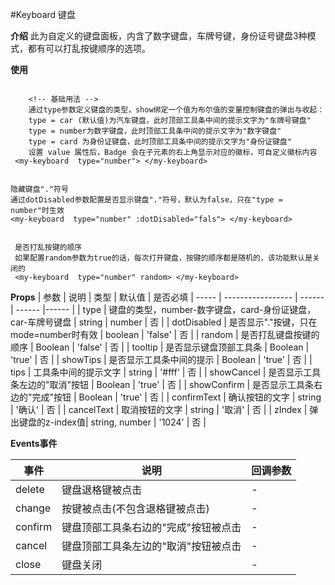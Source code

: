 #Keyboard 键盘 

**介绍**
此为自定义的键盘面板，内含了数字键盘，车牌号键，身份证号键盘3种模式，都有可以打乱按键顺序的选项。



**使用**

```

	<!-- 基础用法 -->
	通过type参数定义键盘的类型，show绑定一个值为布尔值的变量控制键盘的弹出与收起：
	type = car (默认值)为汽车键盘，此时顶部工具条中间的提示文字为"车牌号键盘"
	type = number为数字键盘，此时顶部工具条中间的提示文字为"数字键盘"
	type = card 为身份证键盘，此时顶部工具条中间的提示文字为"身份证键盘"
	设置 value 属性后，Badge 会在子元素的右上角显示对应的徽标，可自定义徽标内容 
 <my-keyboard  type="number"> </my-keyboard>
 
 
隐藏键盘"."符号
通过dotDisabled参数配置是否显示键盘"."符号，默认为false，只在"type = number"时生效
<my-keyboard  type="number" :dotDisabled="fals"> </my-keyboard>
 
 
 是否打乱按键的顺序
 如果配置random参数为true的话，每次打开键盘，按键的顺序都是随机的，该功能默认是关闭的
 <my-keyboard  type="number" random> </my-keyboard>
```

**Props**
| 参数 | 说明 | 类型 | 默认值 | 是否必填
| ----- | ----------------- | ------ | ------ |------ |
| type | 键盘的类型，number-数字键盘，card-身份证键盘，car-车牌号键盘  | string | number | 否 |
| dotDisabled | 是否显示"."按键，只在mode=number时有效 | boolean | 'false' | 否 |
| random | 是否打乱键盘按键的顺序 | Boolean | 'false' | 否 |
| tooltip | 是否显示键盘顶部工具条  | Boolean | 'true' | 否 |
| showTips | 是否显示工具条中间的提示  | Boolean | 'true' | 否 |
| tips | 工具条中间的提示文字 | string | '#fff' | 否 |
| showCancel | 是否显示工具条左边的"取消"按钮  | Boolean | 'true' | 否 |
| showConfirm | 是否显示工具条右边的"完成"按钮  | Boolean | 'true' | 否 |
| confirmText | 确认按钮的文字 | string | '确认' | 否 |
| cancelText | 取消按钮的文字 | string | '取消' | 否 |
| zIndex | 弹出键盘的z-index值| string, number | '1024' | 否 |


**Events事件**

| 事件 | 说明 | 回调参数
| ----- | ----------------- | ----- |
| delete |  键盘退格键被点击 | - |
| change | 按键被点击(不包含退格键被点击) | - |
| confirm | 键盘顶部工具条右边的"完成"按钮被点击 | - |
| cancel | 键盘顶部工具条左边的"取消"按钮被点击 | - |
| close | 键盘关闭 | - |
